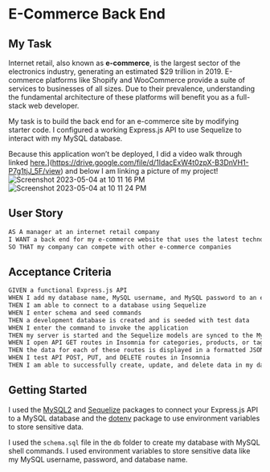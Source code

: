 # E-Commerce Back End

## My Task

Internet retail, also known as **e-commerce**, is the largest sector of the electronics industry, generating an estimated $29 trillion in 2019. E-commerce platforms like Shopify and WooCommerce provide a suite of services to businesses of all sizes. Due to their prevalence, understanding the fundamental architecture of these platforms will benefit you as a full-stack web developer.

My task is to build the back end for an e-commerce site by modifying starter code. I configured a working Express.js API to use Sequelize to interact with my MySQL database.

Because this application won’t be deployed, I did a video walk through linked [here.]([)](https://drive.google.com/file/d/1IdacExW4t0zpX-B3DnVH1-P7g1tjJ_5F/view)
and below I am linking a picture of my project!
![Screenshot 2023-05-04 at 10 11 16 PM](https://user-images.githubusercontent.com/128105814/236364715-f664cc0b-f96d-4162-bb7f-183b2df66bdd.png)
![Screenshot 2023-05-04 at 10 11 24 PM](https://user-images.githubusercontent.com/128105814/236364718-2ceb6923-2b70-40df-aa81-f1bf3f737bc8.png)


## User Story

```md
AS A manager at an internet retail company
I WANT a back end for my e-commerce website that uses the latest technologies
SO THAT my company can compete with other e-commerce companies
```

## Acceptance Criteria

```md
GIVEN a functional Express.js API
WHEN I add my database name, MySQL username, and MySQL password to an environment variable file
THEN I am able to connect to a database using Sequelize
WHEN I enter schema and seed commands
THEN a development database is created and is seeded with test data
WHEN I enter the command to invoke the application
THEN my server is started and the Sequelize models are synced to the MySQL database
WHEN I open API GET routes in Insomnia for categories, products, or tags
THEN the data for each of these routes is displayed in a formatted JSON
WHEN I test API POST, PUT, and DELETE routes in Insomnia
THEN I am able to successfully create, update, and delete data in my database
```

## Getting Started

I used the [MySQL2](https://www.npmjs.com/package/mysql2) and [Sequelize](https://www.npmjs.com/package/sequelize) packages to connect your Express.js API to a MySQL database and the [dotenv](https://www.npmjs.com/package/dotenv) package to use environment variables to store sensitive data.

I used the `schema.sql` file in the `db` folder to create my database with MySQL shell commands. I used environment variables to store sensitive data like my MySQL username, password, and database name.

